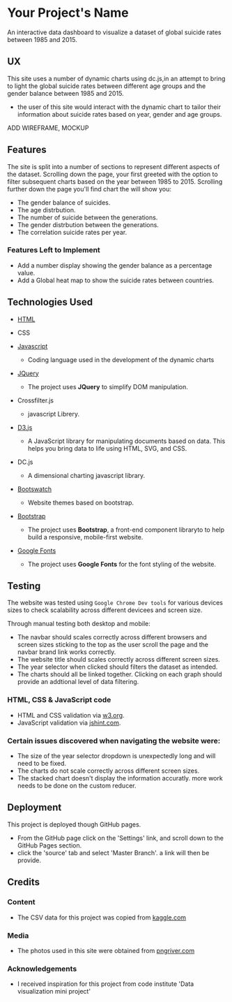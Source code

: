 # Your Project's Name

An interactive data dashboard to visualize a dataset of global suicide rates between 1985 and 2015.
 
## UX
 
This site uses a number of dynamic charts using dc.js,in an attempt to bring to light the global suicide rates between different age groups and the gender balance between 1985 and 2015.

- the  user of this site would interact with the dynamic chart to tailor their information about suicide rates based on year, gender and age groups.

ADD WIREFRAME, MOCKUP

## Features

The site is split into a number of sections to represent different aspects of the dataset. Scrolling down the page, your first greeted with the option to filter subsequent charts based on the
year between 1985 to 2015.
Scrolling further down the page you'll find chart the will show you:
- The gender balance of suicides.
- The age distrbution.
- The number of suicide between the generations.
- The gender distrbution between the generations.
- The correlation suicide rates per year.

### Features Left to Implement
- Add a number display showing the gender balance as a percentage value. 
- Add a Global heat map to show the suicide rates between countries.

## Technologies Used

- [HTML](https://html.com)

- CSS

- [Javascript](https://www.javascript.com)
    - Coding language used in the development of the dynamic charts

- [JQuery](https://jquery.com)
    - The project uses **JQuery** to simplify DOM manipulation.

- Crossfilter.js
    - javascript Librery.

- [D3.js](https://d3js.org/)
    - A JavaScript library for manipulating documents based on data. This helps you bring data to life using HTML, SVG, and CSS. 

- DC.js
    - A dimensional charting javascript library.
- [Bootswatch](https://bootswatch.com)
    - Website themes based on bootstrap.
    
- [Bootstrap](https://getbootstrap.com)
    - The project uses **Bootstrap**, a front-end component libraryto to help build a responsive, mobile-first website.

- [Google Fonts](https://fonts.google.com)
    -  The project uses **Google Fonts** for the font styling of the website.
## Testing

The website was tested using `Google Chrome Dev tools` for various devices sizes to check scalability across different devicees and screen size.

Through manual testing both desktop and mobile:

- The navbar should scales correctly across different browsers and screen sizes sticking to the top as the user scroll the page and the navbar brand link works correctly.
- The website title should scales correctly across different screen sizes.
- The year selector when clicked should filters the dataset as intended. 
- The charts should all be linked together. Clicking on each graph should provide an addtional level of data filtering.

### HTML, CSS & JavaScript code
- HTML and CSS validation via [w3.org](https://www.w3.org/).
- JavaScript validation via [jshint.com](https://jshint.com/).

### Certain issues discovered when navigating the website were:

- The size of the year selector dropdown is unexpectedly long and will need to be fixed.
- The charts do not scale correctly across different screen sizes. 
- The stacked chart doesn't display the information accuratly. more work needs to be done on the custom reducer.

## Deployment

This project is deployed though GitHub pages.
- From the GitHub page click on the 'Settings' link,  and scroll down to the GitHub Pages section.
- click the 'source' tab and select 'Master Branch'. a link will then be provide.

## Credits

### Content
- The CSV data for this project was copied from [kaggle.com](https://www.kaggle.com/russellyates88/suicide-rates-overview-1985-to-2016)

### Media
- The photos used in this site were obtained from [pngriver.com](https://pngriver.com/)

### Acknowledgements

- I received inspiration for this project from code institute 'Data visualization mini project'